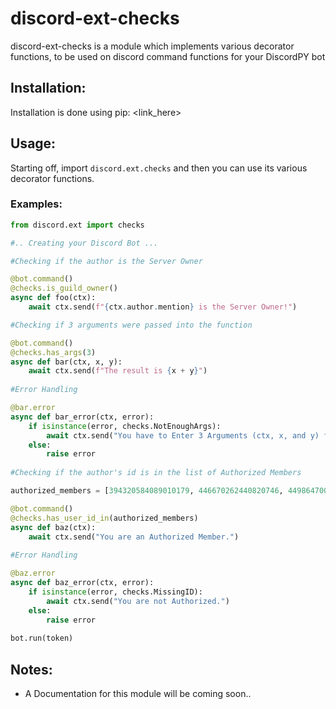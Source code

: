 # discord-ext-checks

discord-ext-checks is a module which implements various decorator functions, to be used on discord command functions for your DiscordPY bot

## Installation:

Installation is done using pip:
<link_here>

## Usage:

Starting off, import `discord.ext.checks` and then you can use its various decorator functions.

### Examples:

```py
from discord.ext import checks

#.. Creating your Discord Bot ...

#Checking if the author is the Server Owner

@bot.command()
@checks.is_guild_owner()
async def foo(ctx):
    await ctx.send(f"{ctx.author.mention} is the Server Owner!")

#Checking if 3 arguments were passed into the function

@bot.command()
@checks.has_args(3)
async def bar(ctx, x, y):
    await ctx.send(f"The result is {x + y}")
    
#Error Handling

@bar.error
async def bar_error(ctx, error):
    if isinstance(error, checks.NotEnoughArgs):
        await ctx.send("You have to Enter 3 Arguments (ctx, x, and y) for the command to work")
    else:
        raise error
        
#Checking if the author's id is in the list of Authorized Members

authorized_members = [394320584089010179, 446670262440820746, 449864700306522112]

@bot.command()
@checks.has_user_id_in(authorized_members)
async def baz(ctx):
    await ctx.send("You are an Authorized Member.")
    
#Error Handling

@baz.error
async def baz_error(ctx, error):
    if isinstance(error, checks.MissingID):
        await ctx.send("You are not Authorized.")
    else:
        raise error
        
bot.run(token)
```

## Notes:
- A Documentation for this module will be coming soon..
